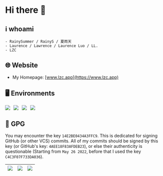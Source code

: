 # Hi there 👋

<!--
**RainySummerLuo/RainySummerLuo** is a ✨ _special_ ✨ repository because its `README.md` (this file) appears on your GitHub profile.

Here are some ideas to get you started:

- 🔭 I’m currently working on ...
- 🌱 I’m currently learning ...
- 👯 I’m looking to collaborate on ...
- 🤔 I’m looking for help with ...
- 💬 Ask me about ...
- 📫 How to reach me: ...
- 😄 Pronouns: ...
- ⚡ Fun fact: ...
-->

## :information_source: whoami

```
- RainySummer / RainyS / 夏雨天
- Laurence / Lawrence / Laurence Luo / LL.
- LZC
```

## :globe_with_meridians:	Website

- My Homepage: [www.lzc.app](https://www.lzc.app)

## :desktop_computer: Environments

![](https://img.shields.io/badge/Windows-10-blue?style=for-the-badge&logo=windows)&ensp;
![](https://img.shields.io/badge/Ubuntu-WSL-green?style=for-the-badge&logo=ubuntu)&ensp;
![](https://img.shields.io/badge/Google-Android-green?style=for-the-badge&logo=android)&ensp;
![](https://img.shields.io/badge/apple-ios-9cf?style=for-the-badge&logo=apple)

##  :key: GPG

You may encounter the key `14E2BE0434A3FFC9`. This is dedicated for signing GitHub (or other VCS) commits. All of my commits should be signed by this key (or GitHub's key: `4AEE18F83AFDEB23`), or else their authenticity is questionable (Starting from `May 26 2022`, before that I used the key `C4C3F07F733DA036`).

| ![](https://user-images.githubusercontent.com/12462465/170502455-cf0f0d20-1eb2-4d12-8bea-d7f1d03f7258.png) | ![](https://user-images.githubusercontent.com/12462465/170885765-aa065cef-fc8c-4fd2-b954-9d9ea8002f3d.png) | ![](https://user-images.githubusercontent.com/12462465/170502469-126d8e6f-15cc-47c2-ae46-35fa998c32cc.png) |
| ------------------------------------------------------------ | ------------------------------------------------------------ | ------------------------------------------------------------ |
